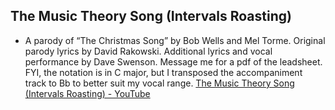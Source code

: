 ## **The Music Theory Song (Intervals Roasting)**
- A parody of “The Christmas Song” by Bob Wells and Mel Torme. Original parody lyrics by David Rakowski. Additional lyrics and vocal performance by Dave Swenson. Message me for a pdf of the leadsheet. FYI, the notation is in C major, but I transposed the accompaniment track to Bb to better suit my vocal range. [The Music Theory Song (Intervals Roasting) - YouTube](https://www.youtube.com/watch?v=dF074CL5vjI&feature=youtu.be)